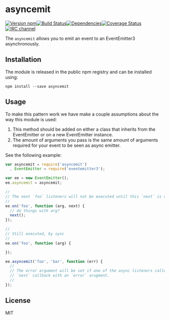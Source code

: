# asyncemit

[![Version npm](http://img.shields.io/npm/v/asyncemit.svg?style=flat-square)](http://browsenpm.org/package/asyncemit)[![Build Status](http://img.shields.io/travis/primus/asyncemit/master.svg?style=flat-square)](https://travis-ci.org/primus/asyncemit)[![Dependencies](https://img.shields.io/david/primus/asyncemit.svg?style=flat-square)](https://david-dm.org/primus/asyncemit)[![Coverage Status](http://img.shields.io/coveralls/primus/asyncemit/master.svg?style=flat-square)](https://coveralls.io/r/primus/asyncemit?branch=master)[![IRC channel](http://img.shields.io/badge/IRC-irc.freenode.net%23primus-00a8ff.svg?style=flat-square)](http://webchat.freenode.net/?channels=primus)

The `asyncemit` allows you to emit an event to an EventEmitter3 asynchronously.

## Installation

The module is released in the public npm registry and can be installed using:

```
npm install --save asyncemit
```

## Usage

To make this pattern work we have make a couple assumptions about the way this
module is used:

1. This method should be added on either a class that inherits from the
   EventEmitter or on a new EventEmitter instance.
2. The amount of arguments you pass is the same amount of arguments required for
   your event to be seen as async emitter.

See the following example:

```js
var asyncemit = require('asyncemit')
  , EventEmitter = require('eventemitter3');

var ee = new EventEmitter();
ee.asyncemit = asyncemit;

//
// The next `foo` listeners will not be executed until this `next` is called. 
//
ee.on('foo', function (arg, next) {
  // do things with arg?
  next();
});

//
// Still executed, by sync
//
ee.on('foo', function (arg) {

});

ee.asyncemit('foo', 'bar', function (err) {
  //
  // The error argument will be set if one of the async listeners called the
  // `next` callback with an `error` arugment.
  //
});
```

## License

MIT
